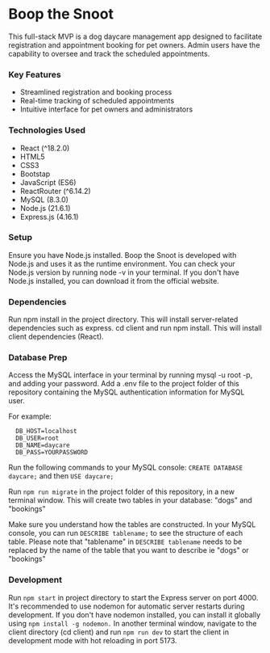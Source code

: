 # Boop the Snoot

This full-stack MVP is a dog daycare management app designed to facilitate registration and appointment booking for pet owners. Admin users have the capability to oversee and track the scheduled appointments.

### Key Features
- Streamlined registration and booking process
- Real-time tracking of scheduled appointments
- Intuitive interface for pet owners and administrators

### Technologies Used
- React (^18.2.0)
- HTML5
- CSS3
- Bootstap
- JavaScript (ES6)
- ReactRouter (^6.14.2)
- MySQL (8.3.0)
- Node.js (21.6.1)
- Express.js (4.16.1)
### Setup
Ensure you have Node.js installed. Boop the Snoot is developed with Node.js and uses it as the runtime environment. You can check your Node.js version by running node -v in your terminal. If you don't have Node.js installed, you can download it from the official website.
### Dependencies
Run npm install in the project directory. This will install server-related dependencies such as express.
cd client and run npm install. This will install client dependencies (React).

### Database Prep
Access the MySQL interface in your terminal by running mysql -u root -p, and adding your password.
Add a .env file to the project folder of this repository containing the MySQL authentication information for MySQL user. 

For example:
```
  DB_HOST=localhost
  DB_USER=root
  DB_NAME=daycare
  DB_PASS=YOURPASSWORD
```

Run the following commands to your MySQL console: ```CREATE DATABASE daycare;``` and then ```USE daycare;```

Run ```npm run migrate``` in the project folder of this repository, in a new terminal window. This will create two tables in your database: "dogs" and "bookings"

Make sure you understand how the tables are constructed. In your MySQL console, you can run ```DESCRIBE tablename;``` to see the structure of each table. Please note that "tablename" in ```DESCRIBE tablename``` needs to be replaced by the name of the table that you want to describe ie "dogs" or "bookings"

### Development
Run ```npm start``` in project directory to start the Express server on port 4000. It's recommended to use nodemon for automatic server restarts during development. If you don't have nodemon installed, you can install it globally using ```npm install -g nodemon.```
In another terminal window, navigate to the client directory (cd client) and run ```npm run dev``` to start the client in development mode with hot reloading in port 5173.
